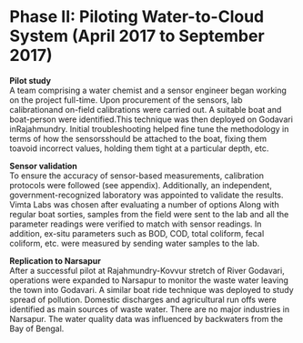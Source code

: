 # Phase II: Piloting Water-to-Cloud System \(April 2017 to September 2017\)

**Pilot study**  
A team comprising a water chemist and a sensor engineer began working on the project full-time. Upon procurement of the sensors, lab calibrationand on-field calibrations were carried out. A suitable boat and boat-person were identified.This technique was then deployed on Godavari inRajahmundry. Initial troubleshooting helped fine tune the methodology in terms of how the sensorsshould be attached to the boat, fixing them toavoid incorrect values, holding them tight at a particular depth, etc.

**Sensor validation**  
To ensure the accuracy of sensor-based measurements, calibration protocols were followed \(see appendix\). Additionally, an independent, government-recognized laboratory was appointed to validate the results. Vimta Labs was chosen after evaluating a number of options Along with regular boat sorties, samples from the field were sent to the lab and all the parameter readings were verified to match with sensor readings. In addition, ex-situ parameters such as BOD, COD, total coliform, fecal coliform, etc. were measured by sending water samples to the lab.

**Replication to Narsapur**  
After a successful pilot at Rajahmundry-Kovvur stretch of River Godavari, operations were expanded to Narsapur to monitor the waste water leaving the town into Godavari. A similar boat ride technique was deployed to study spread of pollution. Domestic discharges and agricultural run offs were identified as main sources of waste water. There are no major industries in Narsapur. The water quality data was influenced by backwaters from the Bay of Bengal.



